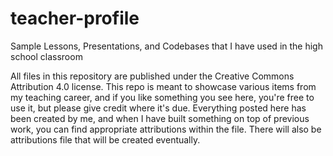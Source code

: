 # teacher-profile
Sample Lessons, Presentations, and Codebases that I have used in the high school classroom

All files in this repository are published under the Creative Commons Attribution 4.0 license. 
This repo is meant to showcase various items from my teaching career, and if you like something 
you see here, you're free to use it, but please give credit where it's due. Everything posted
here has been created by me, and when I have built something on top of previous work, you 
can find appropriate attributions within the file. There will also be attributions file
that will be created eventually.
